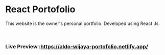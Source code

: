 # React Portofolio

This website is the owner's personal portfolio. Developed using React Js.

<br />

### Live Preview :https://aldo-wijaya-portofolio.netlify.app/
<br/>
